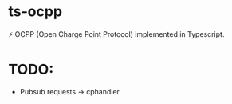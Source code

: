 # ts-ocpp

:zap: OCPP (Open Charge Point Protocol) implemented in Typescript.

# TODO:

- Pubsub requests -> cphandler
